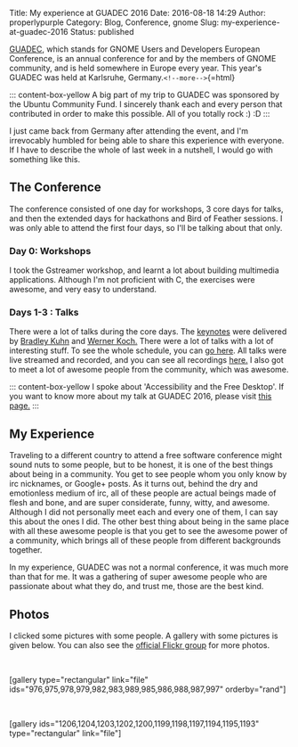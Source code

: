 Title: My experience at GUADEC 2016
Date: 2016-08-18 14:29
Author: properlypurple
Category: Blog, Conference, gnome
Slug: my-experience-at-guadec-2016
Status: published

[GUADEC](http://2016.guadec.org/), which stands for GNOME Users and Developers European Conference, is an annual conference for and by the members of GNOME community, and is held somewhere in Europe every year. This year's GUADEC was held at Karlsruhe, Germany.`<!--more-->`{=html}

::: content-box-yellow
A big part of my trip to GUADEC was sponsored by the Ubuntu Community Fund. I sincerely thank each and every person that contributed in order to make this possible. All of you totally rock :) :D
:::

I just came back from Germany after attending the event, and I'm irrevocably humbled for being able to share this experience with everyone. If I have to describe the whole of last week in a nutshell, I would go with something like this.



## The Conference

The conference consisted of one day for workshops, 3 core days for talks, and then the extended days for hackathons and Bird of Feather sessions. I was only able to attend the first four days, so I'll be talking about that only.

### Day 0: Workshops

I took the Gstreamer workshop, and learnt a lot about building multimedia applications. Although I'm not proficient with C, the exercises were awesome, and very easy to understand.

### Days 1-3 : Talks

There were a lot of talks during the core days. The [keynotes](https://2016.guadec.org/keynotes/) were delivered by [Bradley Kuhn](http://www.ebb.org/bkuhn/) and [Werner Koch.](http://werner.eifelkommune.de/) There were a lot of talks with a lot of interesting stuff. To see the whole schedule, you can [go here](https://2016.guadec.org/schedule/). All talks were live streamed and recorded, and you can see all recordings [here.](https://media.ccc.de/c/guadec2016) I also got to meet a lot of awesome people from the community, which was awesome.

::: content-box-yellow
I spoke about 'Accessibility and the Free Desktop'. If you want to know more about my talk at GUADEC 2016, please visit [this page.](/guadec2016/)
:::

## My Experience

Traveling to a different country to attend a free software conference might sound nuts to some people, but to be honest, it is one of the best things about being in a community. You get to see people whom you only know by irc nicknames, or Google+ posts. As it turns out, behind the dry and emotionless medium of irc, all of these people are actual beings made of flesh and bone, and are super considerate, funny, witty, and awesome. Although I did not personally meet each and every one of them, I can say this about the ones I did. The other best thing about being in the same place with all these awesome people is that you get to see the awesome power of a community, which brings all of these people from different backgrounds together.

In my experience, GUADEC was not a normal conference, it was much more than that for me. It was a gathering of super awesome people who are passionate about what they do, and trust me, those are the best kind.

## Photos

I clicked some pictures with some people. A gallery with some pictures is given below. You can also see the [official Flickr group](https://www.flickr.com/groups/guadec2016/pool/) for more photos.

 

\[gallery type="rectangular" link="file" ids="976,975,978,979,982,983,989,985,986,988,987,997" orderby="rand"\]

 

\[gallery ids="1206,1204,1203,1202,1200,1199,1198,1197,1194,1195,1193" type="rectangular" link="file"\]
